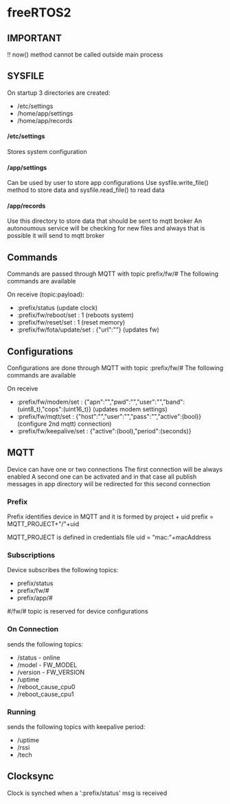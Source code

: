 # freeRTOS2

## IMPORTANT
  !! now() method cannot be called outside main process

## SYSFILE

  On startup 3 directories are created:
  - /etc/settings
  - /home/app/settings
  - /home/app/records

#### /etc/settings

  Stores system configuration

#### /app/settings

  Can be used by user to store app configurations
  Use sysfile.write_file() method to store data
  and sysfile.read_file() to read data

#### /app/records

  Use this directory to store data that should be sent to mqtt broker
  An autonoumous service will be checking for new files and always that is possible it will send to mqtt broker

## Commands

  Commands are passed through MQTT with topic prefix/fw/#
  The following commands are available

  On receive (topic:payload):
  - :prefix/status (update clock)
  - :prefix/fw/reboot/set : 1 (reboots system)
  - :prefix/fw/reset/set : 1 (reset memory)
  - :prefix/fw/fota/update/set : {"url":""} (updates fw)

## Configurations

  Configurations are done through MQTT with topic :prefix/fw/#
  The following commands are available

  On receive
  - :prefix/fw/modem/set : {"apn":"","pwd":"","user":"","band":(uint8_t),"cops":(uint16_t)} (updates modem settings)
  - :prefix/fw/mqtt/set : {"host":"","user":"","pass":"","active":(bool)} (configure 2nd mqtt) connection)
  - :prefix/fw/keepalive/set : {"active":(bool),"period":(seconds)}

## MQTT

  Device can have one or two connections
  The first connection will be always enabled
  A second one can be activated and in that case all publish messages in app directory will
  be redirected for this second connection

### Prefix

  Prefix identifies device in MQTT and it is formed by project + uid
  prefix = MQTT_PROJECT+"/"+uid

  MQTT_PROJECT is defined in credentials file
  uid = "mac:"+macAddress

### Subscriptions

  Device subscribes the following topics:
   - prefix/status
   - prefix/fw/#
   - prefix/app/#

  #/fw/# topic is reserved for device configurations

### On Connection

sends the following topics:
  - /status - online
  - /model - FW_MODEL
  - /version - FW_VERSION
  - /uptime
  - /reboot_cause_cpu0
  - /reboot_cause_cpu1

### Running

sends the following topics with keepalive period:
  - /uptime
  - /rssi
  - /tech

## Clocksync
  Clock is synched when a ':prefix/status' msg is received
